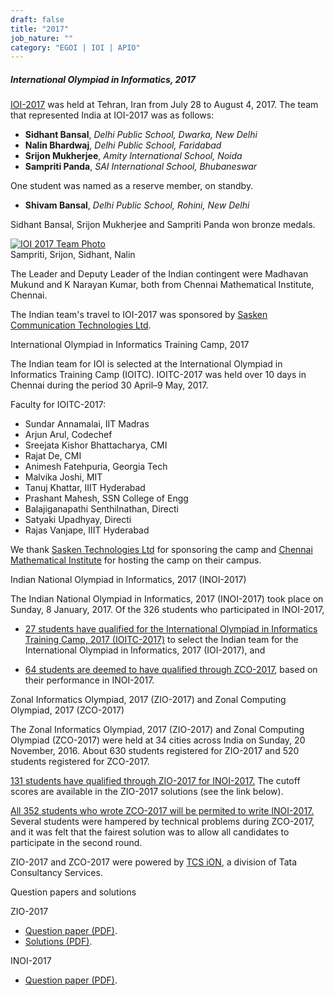 ```yaml
---
draft: false
title: "2017"
job_nature: ""
category: "EGOI | IOI | APIO"
---
```




##### International Olympiad in Informatics, 2017

[IOI-2017](http://ioi2017.org/) was held at Tehran, Iran from July 28 to August 4, 2017. The team that represented India at IOI-2017 was as follows:

*   **Sidhant Bansal**, _Delhi Public School, Dwarka, New Delhi_
*   **Nalin Bhardwaj**, _Delhi Public School, Faridabad_
*   **Srijon Mukherjee**, _Amity International School, Noida_
*   **Sampriti Panda**, _SAI International School, Bhubaneswar_

One student was named as a reserve member, on standby.

*   **Shivam Bansal**, _Delhi Public School, Rohini, New Delhi_

Sidhant Bansal, Srijon Mukherjee and Sampriti Panda won bronze medals.

[![IOI 2017 Team Photo](https://www.iarcs.org.in//inoi/2017/ioi2017/ioi2017_team_tehran.jpg)](https://www.iarcs.org.in//inoi/2017/ioi2017/ioi2017_team_tehran_big.jpg)  
Sampriti, Srijon, Sidhant, Nalin

The Leader and Deputy Leader of the Indian contingent were Madhavan Mukund and K Narayan Kumar, both from Chennai Mathematical Institute, Chennai.

The Indian team's travel to IOI-2017 was sponsored by [Sasken Communication Technologies Ltd](http://www.sasken.com).

International Olympiad in Informatics Training Camp, 2017

The Indian team for IOI is selected at the International Olympiad in Informatics Training Camp (IOITC). IOITC-2017 was held over 10 days in Chennai during the period 30 April–9 May, 2017.

Faculty for IOITC-2017:

*   Sundar Annamalai, IIT Madras
*   Arjun Arul, Codechef
*   Sreejata Kishor Bhattacharya, CMI
*   Rajat De, CMI
*   Animesh Fatehpuria, Georgia Tech
*   Malvika Joshi, MIT
*   Tanuj Khattar, IIIT Hyderabad
*   Prashant Mahesh, SSN College of Engg
*   Balajiganapathi Senthilnathan, Directi
*   Satyaki Upadhyay, Directi
*   Rajas Vanjape, IIIT Hyderabad

We thank [Sasken Technologies Ltd](http://www.sasken.com) for sponsoring the camp and [Chennai Mathematical Institute](http://www.cmi.ac.in) for hosting the camp on their campus.

Indian National Olympiad in Informatics, 2017 (INOI-2017)

The Indian National Olympiad in Informatics, 2017 (INOI-2017) took place on Sunday, 8 January, 2017. Of the 326 students who participated in INOI-2017,

*   [27 students have qualified for the International Olympiad in Informatics Training Camp, 2017 (IOITC-2017)](https://www.iarcs.org.in/inoi/2017/inoi2017/results_inoi2017.php#qualify) to select the Indian team for the International Olympiad in Informatics, 2017 (IOI-2017), and  
      
    
*   [64 students are deemed to have qualified through ZCO-2017](https://www.iarcs.org.in/inoi/2017/inoi2017/results_inoi2017.php#zcoqualify), based on their performance in INOI-2017.

Zonal Informatics Olympiad, 2017 (ZIO-2017) and Zonal Computing Olympiad, 2017 (ZCO-2017)

The Zonal Informatics Olympiad, 2017 (ZIO-2017) and Zonal Computing Olympiad (ZCO-2017) were held at 34 cities across India on Sunday, 20 November, 2016. About 630 students registered for ZIO-2017 and 520 students registered for ZCO-2017.

[131 students have qualified through ZIO-2017 for INOI-2017.](https://www.iarcs.org.in/inoi/2017/zio2017/results_zio2017.php) The cutoff scores are available in the ZIO-2017 solutions (see the link below).

[All 352 students who wrote ZCO-2017 will be permited to write INOI-2017.](https://www.iarcs.org.in/inoi/2017/zco2017/qualified_zco2017.php) Several students were hampered by technical problems during ZCO-2017, and it was felt that the fairest solution was to allow all candidates to participate in the second round.

ZIO-2017 and ZCO-2017 were powered by [TCS iON](https://www.tcsion.com), a division of Tata Consultancy Services.

Question papers and solutions

ZIO-2017

*   [Question paper (PDF)](../zio2017/zio2017-question-paper.pdf).
*   [Solutions (PDF)](../zio2017/zio2017-solutions.pdf).

INOI-2017

*   [Question paper (PDF)](../inoi2017/inoi2017-qpaper.pdf).